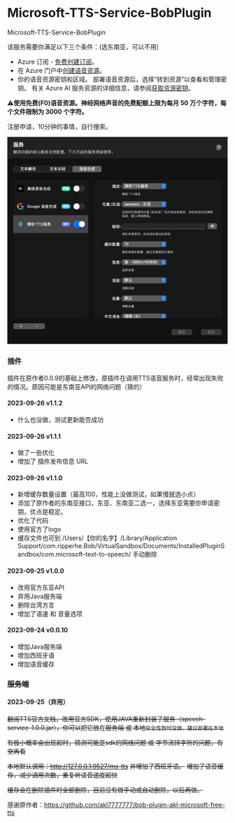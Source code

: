 # Microsoft-TTS-Service-BobPlugin
Microsoft-TTS-Service-BobPlugin


该服务需要你满足以下三个条件：(选东南亚，可以不用)

- Azure 订阅 - [免费创建订阅](https://azure.microsoft.com/free/cognitive-services)。
- 在 Azure 门户中[创建语音资源](https://portal.azure.com/#create/Microsoft.CognitiveServicesSpeechServices)。
- 你的语音资源密钥和区域。 部署语音资源后，选择“转到资源”以查看和管理密钥。 有关 Azure AI 服务资源的详细信息，请参阅[获取资源密钥](https://learn.microsoft.com/zh-cn/azure/ai-services/multi-service-resource?pivots=azportal#get-the-keys-for-your-resource)。

⚠️**使用免费(F0)语音资源。神经网络声音的免费配额上限为每月 50 万个字符，每个文件限制为 3000 个字符。**

注册申请，10分钟的事情，自行搜索。

![img.png](img.png)



### 插件

插件在原作者0.0.9的基础上修改，原插件在调用TTS语音服务时，经常出现失败的情况。原因可能是东南亚API的网络问题（猜的）


#### 2023-09-26 v1.1.2

- 什么也没做，测试更新能否成功

#### 2023-09-26 v1.1.1

- 做了一些优化
- 增加了 插件发布信息 URL


#### 2023-09-26 v1.1.0

- 新增缓存数量设置（最高100，性能上没做测试，如果慢就选小点）
- 添加了原作者的东南亚接口，东亚、东南亚二选一，选择东亚需要你申请密钥，优点是稳定。
- 优化了代码
- 使用官方了logo
- 缓存文件也可到 /Users/【你的名字】/Library/Application Support/com.ripperhe.Bob/VirtualSandbox/Documents/InstalledPluginSandbox/com.microsoft-text-to-speech/ 手动删除



#### 2023-09-25 v1.0.0

- 改用官方东亚API
- 弃用Java服务端
- 删除台湾方言
- 增加了语速 和 音量选项



#### 2023-09-24 v0.0.10

- 增加Java服务端
- 增加西班牙语
- 增加语音缓存






### ~~服务端~~

#### 2023-09-25（弃用）

~~翻阅TTS官方文档，改用官方SDK，使用JAVA重新封装了服务（speech-service-1.0.0.jar），你可以把它放在服务端 或 本地`安全性暂时没做，建议部署在本地`~~

~~有极小概率会出现超时，猜测可能是sdk的网络问题 或 字节流转字符的问题，有空再看~~

~~本地默认调用：http://127.0.0.1:9527/ms-tts~~
~~并增加了西班牙语。~~
~~增加了语音缓存，减少调用次数，重复听语音速度超快~~

~~缓存会在删除插件时全部删除，目前没有做手动或自动删除，以后再做。~~



感谢原作者：https://github.com/akl7777777/bob-plugin-akl-microsoft-free-tts